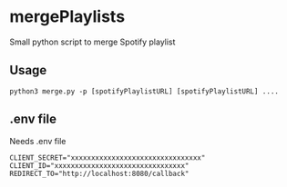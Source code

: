 # mergePlaylists
Small python script to merge Spotify playlist
## Usage
```
python3 merge.py -p [spotifyPlaylistURL] [spotifyPlaylistURL] ....
```
## .env file
Needs .env file
```
CLIENT_SECRET="xxxxxxxxxxxxxxxxxxxxxxxxxxxxxxxx"
CLIENT_ID="xxxxxxxxxxxxxxxxxxxxxxxxxxxxxxxx"
REDIRECT_TO="http://localhost:8080/callback"

```
